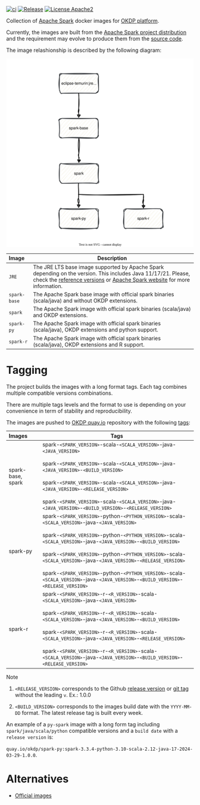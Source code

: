[![ci](https://github.com/idirze/spark-images/actions/workflows/ci.yml/badge.svg)](https://github.com/idirze/spark-images/actions/workflows/ci.yml)
[![Release](https://img.shields.io/github/v/release/idirze/spark-images)](https://github.com/idirze/spark-images/releases/latest)
[![License Apache2](https://img.shields.io/badge/License-Apache%202.0-blue.svg)](http://www.apache.org/licenses/LICENSE-2.0)


Collection of [Apache Spark](https://spark.apache.org/) docker images for [OKDP platform](https://okdp.io/).

Currently, the images are built from the [Apache Spark project distribution](https://archive.apache.org/dist/spark) and the requirement may evolve to produce them from the [source code](https://github.com/apache/spark).

The image relashionship is described by the following diagram:

<p align="center">
 <img src="docs/images/spark-images.drawio.svg">
</p>




| Image          | Description                                                                                                                                                                                                                                                                       |
|:---------------|-----------------------------------------------------------------------------------------------------------------------------------------------------------------------------------------------------------------------------------------------------------------------------------|
| `JRE`          | The JRE LTS base image supported by Apache Spark depending on the version. This includes Java 11/17/21. Please, check the [reference versions](.build/reference-versions.yml) or [Apache Spark website](https://spark.apache.org/docs/latest/) for more information. |
| `spark-base`   | The Apache Spark base image with official spark binaries (scala/java) and without OKDP extensions.                                                                                                                                                                                |
| `spark`        | The Apache Spark image with official spark binaries (scala/java) and OKDP extensions.                                                                                                                                                                                             | 
| `spark-py`     | The Apache Spark image with official spark binaries (scala/java), OKDP extensions and python support.                                                                                                                                                                             | 
| `spark-r`      | The Apache Spark image with official spark binaries (scala/java), OKDP extensions and R support.                                                                                                                                                                                  | 

# Tagging

The project builds the images with a long format tags. Each tag combines multiple compatible versions combinations.

There are multiple tags levels and the format to use is depending on your convenience in term of stability and reproducibility.

The images are pushed to [OKDP quay.io](https://quay.io/organization/okdp) repository with the following [tags](.build/images.yml):

| Images              | Tags                                                                                                                                                                                                                                                                                                                                                                                                                                                                              |
|:--------------------|-----------------------------------------------------------------------------------------------------------------------------------------------------------------------------------------------------------------------------------------------------------------------------------------------------------------------------------------------------------------------------------------------------------------------------------------------------------------------------------|
| spark-base, spark | spark-`<SPARK_VERSION>`-scala-`<SCALA_VERSION>`-java-`<JAVA_VERSION>`</br></br>spark-`<SPARK_VERSION>`-scala-`<SCALA_VERSION>`-java-`<JAVA_VERSION>`-`<BUILD_VERSION>`</br></br>spark-`<SPARK_VERSION>`-scala-`<SCALA_VERSION>`-java-`<JAVA_VERSION>`-`<RELEASE_VERSION>`</br></br>spark-`<SPARK_VERSION>`-scala-`<SCALA_VERSION>`-java-`<JAVA_VERSION>`-`<BUILD_VERSION>`-`<RELEASE_VERSION>`                                                                                                     |
| spark-py          | spark-`<SPARK_VERSION>`-python-`<PYTHON_VERSION>`-scala-`<SCALA_VERSION>`-java-`<JAVA_VERSION>`</br></br>spark-`<SPARK_VERSION>`-python-`<PYTHON_VERSION>`-scala-`<SCALA_VERSION>`-java-`<JAVA_VERSION>`-`<BUILD_VERSION>`</br></br>spark-`<SPARK_VERSION>`-python-`<PYTHON_VERSION>`-scala-`<SCALA_VERSION>`-java-`<JAVA_VERSION>`-`<RELEASE_VERSION>`</br></br>spark-`<SPARK_VERSION>`-python-`<PYTHON_VERSION>`-scala-`<SCALA_VERSION>`-java-`<JAVA_VERSION>`-`<BUILD_VERSION>`-`<RELEASE_VERSION>` |
| spark-r           | spark-`<SPARK_VERSION>`-r-`<R_VERSION>`-scala-`<SCALA_VERSION>`-java-`<JAVA_VERSION>`</br></br> spark-`<SPARK_VERSION>`-r-`<R_VERSION>`-scala-`<SCALA_VERSION>`-java-`<JAVA_VERSION>`-`<BUILD_VERSION>`</br></br>spark-`<SPARK_VERSION>`-r-`<R_VERSION>`-scala-`<SCALA_VERSION>`-java-`<JAVA_VERSION>`-`<RELEASE_VERSION>`</br></br>spark-`<SPARK_VERSION>`-r-`<R_VERSION>`-scala-`<SCALA_VERSION>`-java-`<JAVA_VERSION>`-`<BUILD_VERSION>`-`<RELEASE_VERSION>`                                        |

> [!NOTE]
> 1. `<RELEASE_VERSION>` corresponds to the Github [release version](https://github.com/idirze/spark-images/releases) or [git tag](https://github.com/idirze/spark-images/tags) without the leading `v`.
>  Ex.: 1.0.0
> 
> 2. `<BUILD_VERSION>` corresponds to the images build date with the `YYYY-MM-DD` format. The latest release tag is built every week.
> 
> An example of a `py-spark` image with a long form tag including `spark/java/scala/python` compatible versions and a `build date` with a `release version` is: 
> 
> `quay.io/okdp/spark-py:spark-3.3.4-python-3.10-scala-2.12-java-17-2024-03-29-1.0.0`.
>

# Alternatives

- [Official images](https://github.com/apache/spark-docker)

